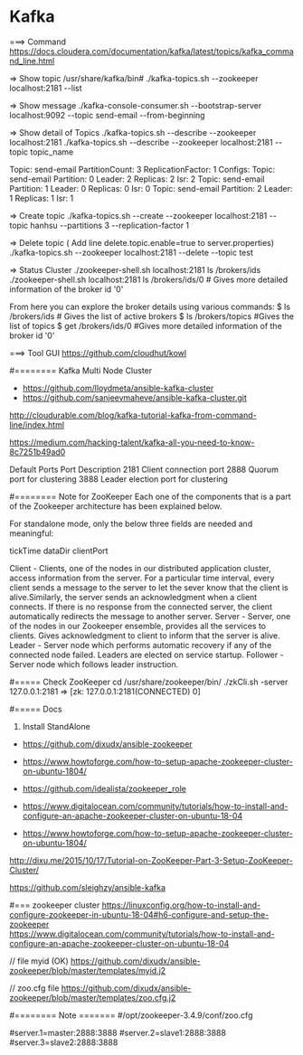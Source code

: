 Kafka
==================================

===> Command
  https://docs.cloudera.com/documentation/kafka/latest/topics/kafka_command_line.html

=> Show topic
  /usr/share/kafka/bin#
  ./kafka-topics.sh --zookeeper localhost:2181 --list

=> Show message
  ./kafka-console-consumer.sh --bootstrap-server localhost:9092 --topic send-email --from-beginning

=> Show detail of Topics
  ./kafka-topics.sh --describe --zookeeper localhost:2181
  ./kafka-topics.sh --describe --zookeeper localhost:2181 --topic topic_name

Topic: send-email       PartitionCount: 3       ReplicationFactor: 1    Configs: 
        Topic: send-email       Partition: 0    Leader: 2       Replicas: 2     Isr: 2
        Topic: send-email       Partition: 1    Leader: 0       Replicas: 0     Isr: 0
        Topic: send-email       Partition: 2    Leader: 1       Replicas: 1     Isr: 1

=> Create topic
  ./kafka-topics.sh --create --zookeeper localhost:2181 --topic hanhsu --partitions 3 --replication-factor 1

=> Delete topic ( Add line delete.topic.enable=true to server.properties)
  ./kafka-topics.sh --zookeeper localhost:2181 --delete --topic test

=> Status Cluster
  ./zookeeper-shell.sh localhost:2181 ls /brokers/ids
  ./zookeeper-shell.sh localhost:2181 ls /brokers/ids/0  # Gives more detailed information of the broker id '0'

From here you can explore the broker details using various commands:
$  ls /brokers/ids # Gives the list of active brokers
$  ls /brokers/topics #Gives the list of topics
$  get /brokers/ids/0 #Gives more detailed information of the broker id '0'


===> Tool GUI
  https://github.com/cloudhut/kowl





#======== Kafka Multi Node Cluster
  + https://github.com/lloydmeta/ansible-kafka-cluster
  + https://github.com/sanjeevmaheve/ansible-kafka-cluster.git



http://cloudurable.com/blog/kafka-tutorial-kafka-from-command-line/index.html



https://medium.com/hacking-talent/kafka-all-you-need-to-know-8c7251b49ad0


Default Ports
Port    Description
2181    Client connection port
2888    Quorum port for clustering
3888    Leader election port for clustering



#======== Note for ZooKeeper
Each one of the components that is a part of the Zookeeper architecture has been explained below.

For standalone mode, only the below three fields are needed and meaningful:

tickTime
dataDir
clientPort


Client - Clients, one of the nodes in our distributed application cluster, access information from the server. For a particular time interval, every client sends a message to the server to let the sever know that the client is alive.Similarly, the server sends an acknowledgment when a client connects. If there is no response from the connected server, the client automatically redirects the message to another server.
Server - Server, one of the nodes in our Zookeeper ensemble, provides all the services to clients. Gives acknowledgment to client to inform that the server is alive.
Leader - Server node which performs automatic recovery if any of the connected node failed. Leaders are elected on service startup.
Follower - Server node which follows leader instruction.

#===== Check ZooKeeper
cd /usr/share/zookeeper/bin/
./zkCli.sh -server 127.0.0.1:2181
  => [zk: 127.0.0.1:2181(CONNECTED) 0]


#===== Docs
1. Install StandAlone
  + https://github.com/dixudx/ansible-zookeeper
  + https://www.howtoforge.com/how-to-setup-apache-zookeeper-cluster-on-ubuntu-1804/  
  + https://github.com/idealista/zookeeper_role


  + https://www.digitalocean.com/community/tutorials/how-to-install-and-configure-an-apache-zookeeper-cluster-on-ubuntu-18-04
  + https://www.howtoforge.com/how-to-setup-apache-zookeeper-cluster-on-ubuntu-1804/  


  http://dixu.me/2015/10/17/Tutorial-on-ZooKeeper-Part-3-Setup-ZooKeeper-Cluster/

  https://github.com/sleighzy/ansible-kafka


#=== zookeeper cluster
https://linuxconfig.org/how-to-install-and-configure-zookeeper-in-ubuntu-18-04#h6-configure-and-setup-the-zookeeper  
https://www.digitalocean.com/community/tutorials/how-to-install-and-configure-an-apache-zookeeper-cluster-on-ubuntu-18-04

// file myid (OK)
https://github.com/dixudx/ansible-zookeeper/blob/master/templates/myid.j2

// zoo.cfg file
https://github.com/dixudx/ansible-zookeeper/blob/master/templates/zoo.cfg.j2


#======== Note =======
#/opt/zookeeper-3.4.9/conf/zoo.cfg

#server.1=master:2888:3888
#server.2=slave1:2888:3888
#server.3=slave2:2888:3888
